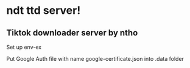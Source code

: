 # ndt ttd server!

## Tiktok downloader server by ntho

Set up env-ex

Put Google Auth file with name google-certificate.json into .data folder